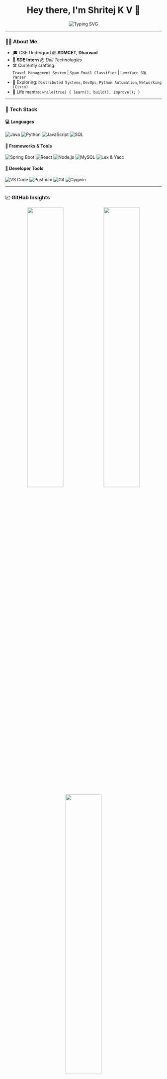 <h1 align="center">Hey there, I'm Shritej K V 👋</h1>

<p align="center">
  <img src="https://readme-typing-svg.demolab.com?font=Fira+Code&pause=1000&center=true&vCenter=true&width=450&lines=Java+Full-Stack+Developer;Spring+Boot+%7C+React+JS+Enthusiast;Python+Tinkerer+%F0%9F%90%8D;Always+Learning+and+Building" alt="Typing SVG" />
</p>

---

### 👨‍💻 About Me

- 🎓 CSE Undergrad @ **SDMCET, Dharwad**  
- 💼 **SDE Intern** @ *Dell Technologies*  
- 🛠️ Currently crafting:  
  `Travel Management System` | `Spam Email Classifier` | `Lex+Yacc SQL Parser`  
- 📡 Exploring: `Distributed Systems`, `DevOps`, `Python Automation`, `Networking (Cisco)`  
- 🧠 Life mantra: `while(true) { learn(); build(); improve(); }`

---

### 💼 Tech Stack

#### 💻 Languages  
![Java](https://img.shields.io/badge/Java-%23ED8B00.svg?style=flat&logo=java&logoColor=white)
![Python](https://img.shields.io/badge/Python-%2314354C.svg?style=flat&logo=python&logoColor=white)
![JavaScript](https://img.shields.io/badge/JavaScript-%23F7DF1E.svg?style=flat&logo=javascript&logoColor=black)
![SQL](https://img.shields.io/badge/SQL-%2300f.svg?style=flat&logo=mysql&logoColor=white)

#### 🚀 Frameworks & Tools  
![Spring Boot](https://img.shields.io/badge/Spring%20Boot-%236DB33F.svg?style=flat&logo=spring-boot&logoColor=white)
![React](https://img.shields.io/badge/React-%2320232a.svg?style=flat&logo=react&logoColor=%2361DAFB)
![Node.js](https://img.shields.io/badge/Node.js-339933.svg?style=flat&logo=nodedotjs&logoColor=white)
![MySQL](https://img.shields.io/badge/MySQL-%2300f.svg?style=flat&logo=mysql&logoColor=white)
![Lex & Yacc](https://img.shields.io/badge/Lex%20%26%20Yacc-000000?style=flat&logo=c&logoColor=white)

#### 🧰 Developer Tools  
![VS Code](https://img.shields.io/badge/VS%20Code-%23007ACC.svg?style=flat&logo=visual-studio-code&logoColor=white)
![Postman](https://img.shields.io/badge/Postman-FF6C37.svg?style=flat&logo=postman&logoColor=white)
![Git](https://img.shields.io/badge/Git-F05032?style=flat&logo=git&logoColor=white)
![Cygwin](https://img.shields.io/badge/Cygwin-002B36?style=flat&logo=gnu-bash&logoColor=white)

---

### 📈 GitHub Insights

<p align="center">
  <img src="https://github-readme-stats.vercel.app/api?username=shritej1808&show_icons=true&theme=radical" width="48%" />
  <img src="https://github-readme-streak-stats.demolab.com/?user=shritej1808&theme=radical" width="48%" />
</p>

<p align="center">
  <img src="https://github-readme-stats.vercel.app/api/top-langs/?username=shritej1808&layout=compact&theme=radical" width="48%" />
</p>

---

### 🤝 Let’s Connect

<p align="center">
  <a href="https://www.linkedin.com/in/shritej-kv-479b99276/"><img alt="LinkedIn" src="https://img.shields.io/badge/LinkedIn-%230077B5.svg?style=flat&logo=linkedin&logoColor=white"/></a>
  <a href="mailto:shritejkv@email.com"><img alt="Email" src="https://img.shields.io/badge/Email-D14836?style=flat&logo=gmail&logoColor=white"/></a>
  <a href="https://github.com/shritej1808"><img alt="GitHub" src="https://img.shields.io/badge/GitHub-100000?style=flat&logo=github&logoColor=white"/></a>
</p>

---

### 🔍 Fun Fact

> *“I don't just debug code — I interrogate it until it confesses.”* 🕵️‍♂️  
> Or if that fails… `turn it off and on again`

---

